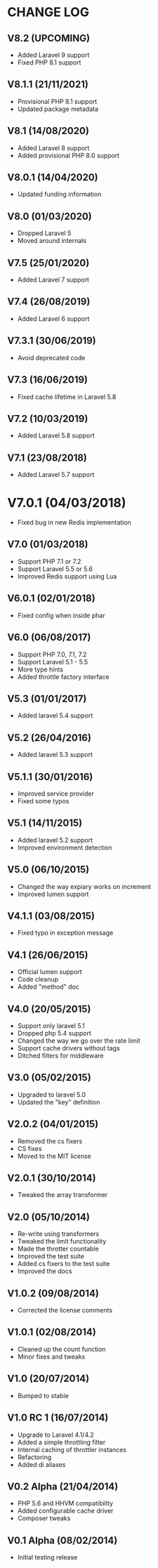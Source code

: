 CHANGE LOG
==========


## V8.2 (UPCOMING)

* Added Laravel 9 support
* Fixed PHP 8.1 support


## V8.1.1 (21/11/2021)

* Provisional PHP 8.1 support
* Updated package metadata


## V8.1 (14/08/2020)

* Added Laravel 8 support
* Added provisional PHP 8.0 support


## V8.0.1 (14/04/2020)

* Updated funding information


## V8.0 (01/03/2020)

* Dropped Laravel 5
* Moved around internals


## V7.5 (25/01/2020)

* Added Laravel 7 support


## V7.4 (26/08/2019)

* Added Laravel 6 support


## V7.3.1 (30/06/2019)

* Avoid deprecated code


## V7.3 (16/06/2019)

* Fixed cache lifetime in Laravel 5.8


## V7.2 (10/03/2019)

* Added Laravel 5.8 support


## V7.1 (23/08/2018)

* Added Laravel 5.7 support


# V7.0.1 (04/03/2018)

* Fixed bug in new Redis implementation


## V7.0 (01/03/2018)

* Support PHP 7.1 or 7.2
* Support Laravel 5.5 or 5.6
* Improved Redis support using Lua


## V6.0.1 (02/01/2018)

* Fixed config when inside phar


## V6.0 (06/08/2017)

* Support PHP 7.0, 7.1, 7.2
* Support Laravel 5.1 - 5.5
* More type hints
* Added throttle factory interface


## V5.3 (01/01/2017)

* Added laravel 5.4 support


## V5.2 (26/04/2016)

* Added laravel 5.3 support


## V5.1.1 (30/01/2016)

* Improved service provider
* Fixed some typos


## V5.1 (14/11/2015)

* Added laravel 5.2 support
* Improved environment detection


## V5.0 (06/10/2015)

* Changed the way expiary works on increment
* Improved lumen support


## V4.1.1 (03/08/2015)

* Fixed typo in exception message


## V4.1 (26/06/2015)

* Official lumen support
* Code cleanup
* Added "method" doc


## V4.0 (20/05/2015)

* Support only laravel 5.1
* Dropped php 5.4 support
* Changed the way we go over the rate limit
* Support cache drivers without tags
* Ditched filters for middleware


## V3.0 (05/02/2015)

* Upgraded to laravel 5.0
* Updated the "key" definition


## V2.0.2 (04/01/2015)

* Removed the cs fixers
* CS fixes
* Moved to the MIT license


## V2.0.1 (30/10/2014)

* Tweaked the array transformer


## V2.0 (05/10/2014)

* Re-write using transformers
* Tweaked the limit functionality
* Made the throtter countable
* Improved the test suite
* Added cs fixers to the test suite
* Improved the docs


## V1.0.2 (09/08/2014)

* Corrected the license comments


## V1.0.1 (02/08/2014)

* Cleaned up the count function
* Minor fixes and tweaks


## V1.0 (20/07/2014)

* Bumped to stable


## V1.0 RC 1 (16/07/2014)

* Upgrade to Laravel 4.1/4.2
* Added a simple throttling filter
* Internal caching of throttler instances
* Refactoring
* Added di aliases


## V0.2 Alpha (21/04/2014)

* PHP 5.6 and HHVM compatibility
* Added configurable cache driver
* Composer tweaks


## V0.1 Alpha (08/02/2014)

* Initial testing release
